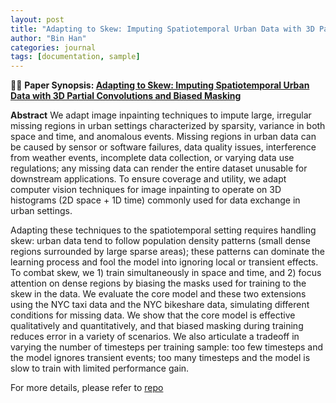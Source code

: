 ```yaml
---
layout: post
title: "Adapting to Skew: Imputing Spatiotemporal Urban Data with 3D Partial Convolutions and Biased Masking"
author: "Bin Han"
categories: journal
tags: [documentation, sample]
---
```


📖📖 **Paper Synopsis: [Adapting to Skew: Imputing Spatiotemporal Urban Data with 3D Partial Convolutions and Biased Masking](https://arxiv.org/abs/2301.04233)**

**Abstract** We adapt image inpainting techniques to impute large, irregular missing regions in urban settings characterized by sparsity, variance in both space and time, and anomalous events. Missing regions in urban data can be caused by sensor or software failures, data quality issues, interference from weather events, incomplete data collection, or varying data use regulations; any missing data can render the entire dataset unusable for downstream applications. To ensure coverage and utility, we adapt computer vision techniques for image inpainting to operate on 3D histograms (2D space + 1D time) commonly used for data exchange in urban settings. 

Adapting these techniques to the spatiotemporal setting requires handling skew: urban data tend to follow population density  patterns (small dense regions surrounded by large sparse areas); these patterns can dominate the learning process and fool the model into ignoring local or transient effects. To combat skew, we 1) train simultaneously in space and time, and 2) focus attention on dense regions by biasing the masks used for training to the skew in the data. We evaluate the core model and these two extensions using the NYC taxi data and the NYC bikeshare data, simulating different conditions for missing data. We show  that the core model is effective qualitatively and quantitatively, and that biased masking during training reduces error in a variety of scenarios. We also articulate a tradeoff in varying the number of timesteps per training sample: too few timesteps and the model ignores transient events; too many timesteps and the model is slow to train with limited performance gain.

For more details, please refer to [repo](https://github.com/BeanHam/urban-inpainting)
